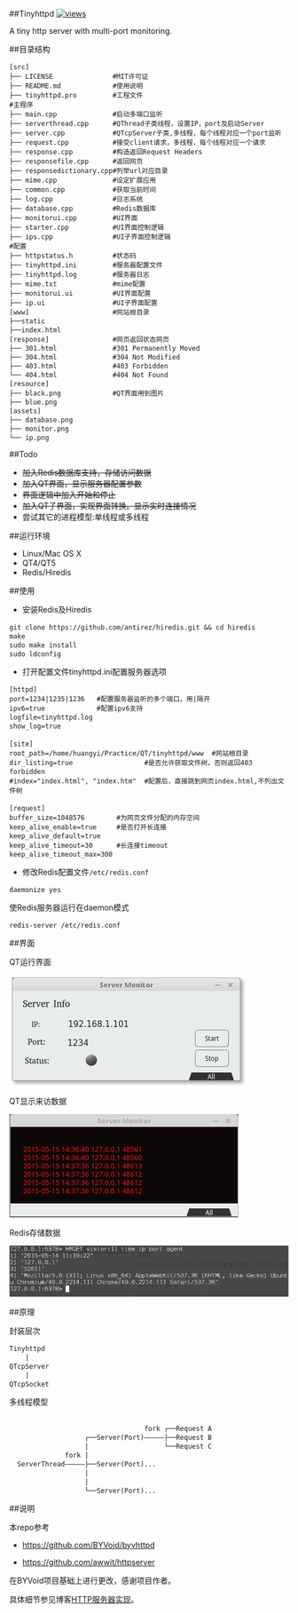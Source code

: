 ##Tinyhttpd [![views](https://sourcegraph.com/api/repos/github.com/Huangtuzhi/Tinyhttpd/.counters/views.svg)](https://sourcegraph.com/github.com/Huangtuzhi/Tinyhttpd)

A tiny http server with multi-port monitoring. 

##目录结构

```
[src]
├── LICENSE               #MIT许可证
├── README.md             #使用说明
├── tinyhttpd.pro         #工程文件
#主程序
├── main.cpp              #启动多端口监听
├── serverthread.cpp      #QThread子类线程，设置IP，port及启动Server
├── server.cpp            #QTcpServer子类,多线程，每个线程对应一个port监听
├── request.cpp           #接受client请求，多线程，每个线程对应一个请求
├── response.cpp          #构造返回Request Headers
├── responsefile.cpp      #返回网页
├── responsedictionary.cpp#列举url对应目录
├── mime.cpp              #设定扩展应用
├── common.cpp            #获取当前时间
├── log.cpp               #日志系统
├── database.cpp          #Redis数据库
├── monitorui.cpp         #UI界面
├── starter.cpp           #UI界面控制逻辑
├── ips.cpp               #UI子界面控制逻辑
#配置
├── httpstatus.h          #状态码
├── tinyhttpd.ini         #服务器配置文件
├── tinyhttpd.log         #服务器日志
├── mime.txt              #mime配置
├── monitorui.ui          #UI界面配置
├── ip.ui                 #UI子界面配置
[www]                     #网站根目录
├──static
├──index.html
[response]                #网页返回状态网页
├── 301.html              #301 Permanently Moved
├── 304.html              #304 Not Modified
├── 403.html              #403 Forbidden
└── 404.html              #404 Not Found
[resource] 
├── black.png             #QT界面用到图片
├── blue.png 
[assets]           
├── database.png          
├── monitor.png
└── ip.png
```

##Todo

* <del>加入Redis数据库支持，存储访问数据</del>
* <del>加入QT界面，显示服务器配置参数</del>
* <del>界面逻辑中加入开始和停止</del>
* <del>加入QT子界面，实现界面转换。显示实时连接情况</del>
* 尝试其它的进程模型:单线程或多线程

##运行环境
+ Linux/Mac OS X
+ QT4/QT5
+ Redis/Hiredis

##使用

- 安装Redis及Hiredis

```
git clone https://github.com/antirez/hiredis.git && cd hiredis 
make 
sudo make install 
sudo ldconfig
```

- 打开配置文件tinyhttpd.ini配置服务器选项

```
[httpd]
port=1234|1235|1236   #配置服务器监听的多个端口，用|隔开
ipv6=true             #配置ipv6支持
logfile=tinyhttpd.log
show_log=true

[site]
root_path=/home/huangyi/Practice/QT/tinyhttpd/www  #网站根目录
dir_listing=true                  #是否允许获取文件树，否则返回403 forbidden
#index="index.html", "index.htm"  #配置后，直接跳到网页index.html,不列出文件树

[request]
buffer_size=1048576        #为网页文件分配的内存空间
keep_alive_enable=true     #是否打开长连接
keep_alive_default=true
keep_alive_timeout=30      #长连接timeout
keep_alive_timeout_max=300

```

- 修改Redis配置文件`/etc/redis.conf`

```
daemonize yes
```

使Redis服务器运行在daemon模式

```
redis-server /etc/redis.conf
```

##界面

QT运行界面

![image](/assets/monitor.png)

QT显示来访数据

![image](/assets/ip.png)

Redis存储数据

![image](/assets/database.png)

##原理

封装层次

```
Tinyhttpd
    |
QTcpServer
    |                                      
QTcpSocket                             
```             

多线程模型

```             

                                  fork ┌──Request A
                   ┌──Server(Port)—————├──Request B
                   |                   └──Request C 
              fork |                    
  ServerThread—————├──Server(Port)...
                   |
                   |
                   └──Server(Port)...

```

##说明

本repo参考

+ https://github.com/BYVoid/byvhttpd

+ https://github.com/awwit/httpserver

在BYVoid项目基础上进行更改，感谢项目作者。

具体细节参见博客[HTTP服务器实现](http://tuzhii.com/2015/05/09/httpserver)。
